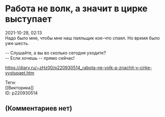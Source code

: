 Работа не волк, а значит в цирке выступает
==========================================

  
2021-10-28, 02:13  
 Надо было мне, чтобы мне наш паяльщик кое-что спаял. Но время было уже шесть.   
   
 -- Слушайте, а вы во сколько сегодня уходите?   
 -- Если хочешь -- прямо сейчас!   
  
<https://diary.ru/~zHz00/p220930514_rabota-ne-volk-a-znachit-v-cirke-vystupaet.htm>  
  
Теги:  
[[Викторика]]  
ID: p220930514  


(Комментариев нет)
------------------